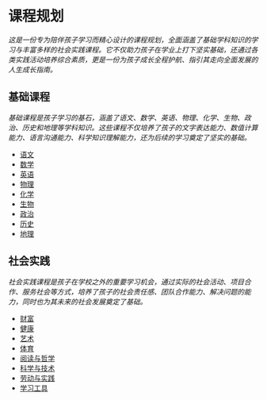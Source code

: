 # 课程规划

_这是一份专为陪伴孩子学习而精心设计的课程规划，全面涵盖了基础学科知识的学习与丰富多样的社会实践课程。它不仅助力孩子在学业上打下坚实基础，还通过各类实践活动培养综合素质，更是一份为孩子成长全程护航、指引其走向全面发展的人生成长指南。_

## 基础课程

_基础课程是孩子学习的基石，涵盖了语文、数学、英语、物理、化学、生物、政治、历史和地理等学科知识。这些课程不仅培养了孩子的文字表达能力、数值计算能力、语言沟通能力、科学知识理解能力，还为后续的学习奠定了坚实的基础。_

- [语文](chinese.mts)
- [数学](math.mts)
- [英语](english.mts)
- [物理](physics.mts)
- [化学](chemistry.mts)
- [生物](biology.mts)
- [政治](politics.mts)
- [历史](history.mts)
- [地理](geography.mts)

## 社会实践

_社会实践课程是孩子在学校之外的重要学习机会，通过实际的社会活动、项目合作、服务社会等方式，培养了孩子的社会责任感、团队合作能力、解决问题的能力，同时也为其未来的社会发展奠定了基础。_

- [财富](wealth.mts)
- [健康](health.mts)
- [艺术](art.mts)
- [体育](sport.mts)
- [阅读与哲学](philosophy.mts)
- [科学与技术](technology.mts)
- [劳动与实践](practice.mts)
- [学习工具](tools.mts)
